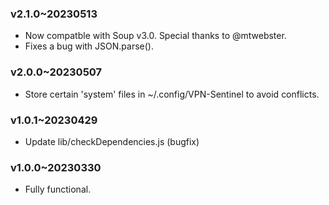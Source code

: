### v2.1.0~20230513

  * Now compatble with Soup v3.0. Special thanks to @mtwebster.
  * Fixes a bug with JSON.parse().

### v2.0.0~20230507

  * Store certain 'system' files in ~/.config/VPN-Sentinel to avoid conflicts.

### v1.0.1~20230429

  * Update lib/checkDependencies.js (bugfix)

### v1.0.0~20230330

  * Fully functional.
